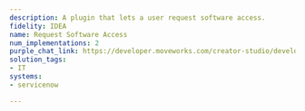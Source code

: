 ```yaml
---
description: A plugin that lets a user request software access.
fidelity: IDEA
name: Request Software Access
num_implementations: 2
purple_chat_link: https://developer.moveworks.com/creator-studio/developer-tools/purple-chat?purple_chat_v1=%7B%22settings%22%3A%7B%22colorStyle%22%3A%22LIGHT%22%2C%22startTime%22%3A%2211%3A43+AM%22%2C%22defaultPerson%22%3A%22GWEN%22%2C%22editable%22%3Atrue%7D%2C%22messages%22%3A%5B%7B%22from%22%3A%22USER%22%2C%22text%22%3A%22%3Cp%3EHelp+with+access+to+y+scaler.+%3C%2Fp%3E%22%7D%2C%7B%22from%22%3A%22BOT%22%2C%22text%22%3A%22Of+course%21+What+type+of+access+do+you+need%3F%22%2C%22cards%22%3A%5B%7B%22buttons%22%3A%5B%7B%22style%22%3A%22PRIMARY%22%2C%22text%22%3A%22Add+Access%22%7D%2C%7B%22text%22%3A%22Modify+Access%22%7D%2C%7B%22text%22%3A%22Remove+Access%22%7D%5D%7D%5D%7D%2C%7B%22from%22%3A%22USER%22%2C%22text%22%3A%22Add+Access%22%7D%2C%7B%22from%22%3A%22BOT%22%2C%22text%22%3A%22Is+this+request+on+behalf+of+someone+else%3F%22%2C%22cards%22%3A%5B%7B%22buttons%22%3A%5B%7B%22style%22%3A%22PRIMARY%22%2C%22text%22%3A%22Yes%22%7D%2C%7B%22text%22%3A%22No%22%7D%5D%7D%5D%7D%2C%7B%22from%22%3A%22USER%22%2C%22text%22%3A%22%3Cp%3EYes+-+for+Joan%3C%2Fp%3E%22%7D%2C%7B%22from%22%3A%22ANNOTATION%22%2C%22text%22%3A%22%3Cp%3E%E2%9C%85+Working+on+%3Cb%3EHelp+Access+To+Y+Scaler%3C%2Fb%3E%3Cbr%3E%E2%8F%B3+Calling+Plugin+%3Cb%3ERequest+Software+Access%3C%2Fb%3E%3C%2Fp%3E%22%7D%2C%7B%22from%22%3A%22BOT%22%2C%22text%22%3A%22%3Cp%3EGot+it.+Joan+now+has+access+to+y+scaler.+Let+me+know+if+there%27s+anything+else+you+need%21%3C%2Fp%3E%22%7D%5D%7D
solution_tags:
- IT
systems:
- servicenow

---
```

